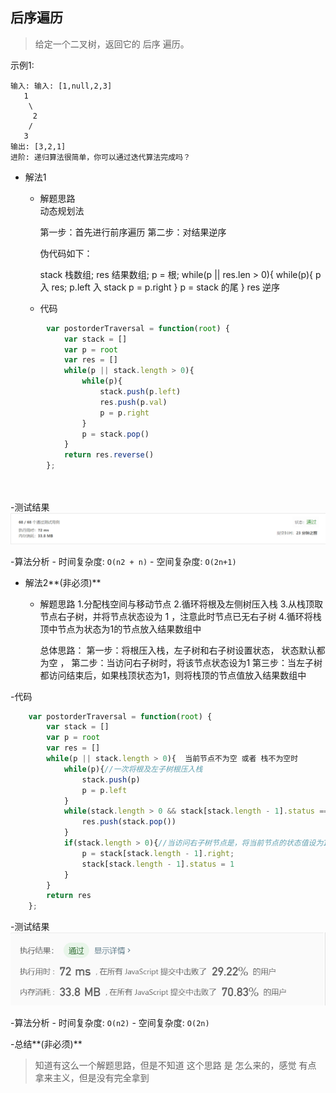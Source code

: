 ## 后序遍历

> 给定一个二叉树，返回它的 后序 遍历。

示例1:
```text
输入: 输入: [1,null,2,3]  
   1
    \
     2
    /
   3 
输出: [3,2,1]
进阶: 递归算法很简单，你可以通过迭代算法完成吗？
```


- 解法1
  - 解题思路    
    动态规划法
	
	第一步：首先进行前序遍历
	第二步：对结果逆序
	
	伪代码如下：
	
	stack 栈数组;
	res 结果数组;
	p = 根;
	while(p || res.len > 0){
		while(p){
			p 入 res;
			p.left 入 stack
			p = p.right
		}
		p = stack 的尾
	}
	res 逆序

    
  - 代码
``` javascript
		var postorderTraversal = function(root) {
		    var stack = []
		    var p = root
		    var res = []
		    while(p || stack.length > 0){
		        while(p){
		            stack.push(p.left)
		            res.push(p.val)
		            p = p.right
		        }
		        p = stack.pop()
		    }
		    return res.reverse()
		};
	
	
```
  
-测试结果
![](result4-145.png)
    
-算法分析
    - 时间复杂度: `O(n2 + n)`
    - 空间复杂度: `O(2n+1)`

- 解法2**(非必须)**
  - 解题思路
    1.分配栈空间与移动节点
	2.循环将根及左侧树压入栈
	3.从栈顶取节点右子树，并将节点状态设为 1 ，注意此时节点已无右子树
	4.循环将栈顶中节点为状态为1的节点放入结果数组中
	
	总体思路：
	第一步：将根压入栈，左子树和右子树设置状态， 状态默认都为空 ，
	第二步：当访问右子树时，将该节点状态设为1
	第三步：当左子树都访问结束后，如果栈顶状态为1，则将栈顶的节点值放入结果数组中
    
-代码
```javascript
    var postorderTraversal = function(root) {
        var stack = []
        var p = root
        var res = []
        while(p || stack.length > 0){  当前节点不为空 或者 栈不为空时
            while(p){//一次将根及左子树根压入栈
                stack.push(p)
                p = p.left
            }
            while(stack.length > 0 && stack[stack.length - 1].status === 1){//当栈顶的状态为1的时候，将节点值放入结果数组中
                res.push(stack.pop())
            }
            if(stack.length > 0){//当访问右子树节点是，将当前节点的状态值设为1，
                p = stack[stack.length - 1].right;
                stack[stack.length - 1].status = 1
            }
        }
        return res
    };
```
    
-测试结果
![](result4-145-2.png)
       
-算法分析
    - 时间复杂度: `O(n2)`
    - 空间复杂度: `O(2n)`

-总结**(非必须)**
  > 知道有这么一个解题思路，但是不知道  这个思路 是 怎么来的，感觉 有点  拿来主义，但是没有完全拿到